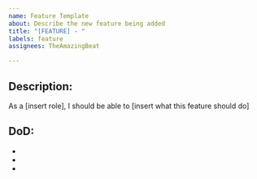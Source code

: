 ```yaml
---
name: Feature Template
about: Describe the new feature being added
title: "[FEATURE] - "
labels: feature
assignees: TheAmazingBeat

---
```


## Description:
As a [insert role], I should be able to [insert what this feature should do]

## DoD:
- 
- 
-
